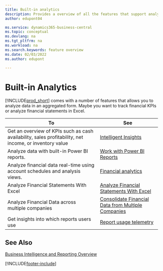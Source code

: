 ```yaml
---
title: Built-in analytics
description: Provides a overview of all the features that support analytics tasks in the Business Central product.
author: edupont04

ms.service: dynamics365-business-central
ms.topic: conceptual
ms.devlang: na
ms.tgt_pltfrm: na
ms.workload: na
ms.search.keywords: feature overview
ms.date: 02/03/2022
ms.author: edupont

---
```

# Built-in Analytics

[!INCLUDE[prod_short](includes/prod_short.md)] comes with a number of features that allows you to analyze data in an aggregated form. Maybe you want to track financial KPIs or analyze financial statements in Excel.

| To | See |
| --- | --- |
|Get an overview of KPIs such as cash availability, sales profitability, net income, or inventory value | [Intelligent Insights](about-intelligent-cloud.md) |
|Analyze data with built-in Power BI reports. | [Work with Power BI Reports](across-working-with-powerbi.md) |
|Analyze financial data real-time using account schedules and analysis views.| [Financial analytics](bi.md) |
|Analyze Financial Statements With Excel | [Analyze Financial Statements With Excel](finance-analyze-excel.md) |
|Analyze Financial Data across multiple companies | [Consolidate Financial Data from Multiple Companies](finance-consolidated-company-reporting.md) |
|Get insights into which reports users use| [Report usage telemetry](/dynamics365/business-central/dev-itpro/administration/telemetry-reports-trace)|

## See Also

[Business Intelligence and Reporting Overview](reports-use-reports.md)


[!INCLUDE[footer-include](includes/footer-banner.md)]